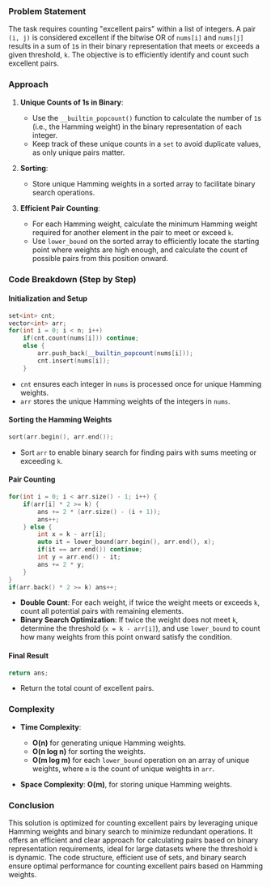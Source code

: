 ### Problem Statement

The task requires counting "excellent pairs" within a list of integers. A pair `(i, j)` is considered excellent if the bitwise OR of `nums[i]` and `nums[j]` results in a sum of `1`s in their binary representation that meets or exceeds a given threshold, `k`. The objective is to efficiently identify and count such excellent pairs.

### Approach

1. **Unique Counts of 1s in Binary**:
   - Use the `__builtin_popcount()` function to calculate the number of `1`s (i.e., the Hamming weight) in the binary representation of each integer.
   - Keep track of these unique counts in a `set` to avoid duplicate values, as only unique pairs matter.

2. **Sorting**:
   - Store unique Hamming weights in a sorted array to facilitate binary search operations.

3. **Efficient Pair Counting**:
   - For each Hamming weight, calculate the minimum Hamming weight required for another element in the pair to meet or exceed `k`.
   - Use `lower_bound` on the sorted array to efficiently locate the starting point where weights are high enough, and calculate the count of possible pairs from this position onward.

### Code Breakdown (Step by Step)

#### Initialization and Setup

```cpp
set<int> cnt;
vector<int> arr;
for(int i = 0; i < n; i++)
    if(cnt.count(nums[i])) continue;
    else {
        arr.push_back(__builtin_popcount(nums[i]));
        cnt.insert(nums[i]);
    }
```
- `cnt` ensures each integer in `nums` is processed once for unique Hamming weights.
- `arr` stores the unique Hamming weights of the integers in `nums`.

#### Sorting the Hamming Weights

```cpp
sort(arr.begin(), arr.end());
```
- Sort `arr` to enable binary search for finding pairs with sums meeting or exceeding `k`.

#### Pair Counting

```cpp
for(int i = 0; i < arr.size() - 1; i++) {
    if(arr[i] * 2 >= k) {
        ans += 2 * (arr.size() - (i + 1));
        ans++;
    } else {
        int x = k - arr[i];
        auto it = lower_bound(arr.begin(), arr.end(), x);
        if(it == arr.end()) continue;
        int y = arr.end() - it;
        ans += 2 * y;
    }
}
if(arr.back() * 2 >= k) ans++;
```
- **Double Count**: For each weight, if twice the weight meets or exceeds `k`, count all potential pairs with remaining elements.
- **Binary Search Optimization**: If twice the weight does not meet `k`, determine the threshold (`x = k - arr[i]`), and use `lower_bound` to count how many weights from this point onward satisfy the condition.

#### Final Result

```cpp
return ans;
```
- Return the total count of excellent pairs.

### Complexity

- **Time Complexity**:  
  - **O(n)** for generating unique Hamming weights.
  - **O(n log n)** for sorting the weights.
  - **O(m log m)** for each `lower_bound` operation on an array of unique weights, where `m` is the count of unique weights in `arr`.

- **Space Complexity**: **O(m)**, for storing unique Hamming weights.

### Conclusion

This solution is optimized for counting excellent pairs by leveraging unique Hamming weights and binary search to minimize redundant operations. It offers an efficient and clear approach for calculating pairs based on binary representation requirements, ideal for large datasets where the threshold `k` is dynamic. The code structure, efficient use of sets, and binary search ensure optimal performance for counting excellent pairs based on Hamming weights.
